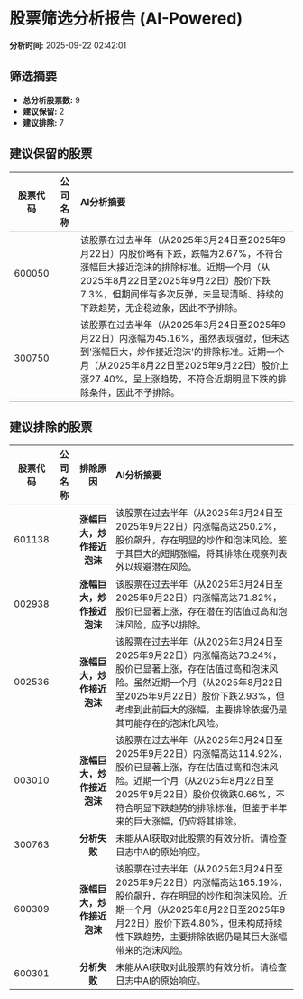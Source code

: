 # 股票筛选分析报告 (AI-Powered)

**分析时间:** 2025-09-22 02:42:01

## 筛选摘要

- **总分析股票数:** 9
- **建议保留:** 2
- **建议排除:** 7

## 建议保留的股票

| 股票代码 | 公司名称 | AI分析摘要 |
|:---:|:---:|:---|
| 600050 |  | 该股票在过去半年（从2025年3月24日至2025年9月22日）内股价略有下跌，跌幅为2.67%，不符合涨幅巨大接近泡沫的排除标准。近期一个月（从2025年8月22日至2025年9月22日）股价下跌7.3%，但期间伴有多次反弹，未呈现清晰、持续的下跌趋势，无企稳迹象，因此不予排除。 |
| 300750 |  | 该股票在过去半年（从2025年3月24日至2025年9月22日）内涨幅为45.16%，虽然表现强劲，但未达到'涨幅巨大，炒作接近泡沫'的排除标准。近期一个月（从2025年8月22日至2025年9月22日）股价上涨27.40%，呈上涨趋势，不符合近期明显下跌的排除条件，因此不予排除。 |

## 建议排除的股票

| 股票代码 | 公司名称 | 排除原因 | AI分析摘要 |
|:---:|:---:|:---:|:---|
| 601138 |  | **涨幅巨大，炒作接近泡沫** | 该股票在过去半年（从2025年3月24日至2025年9月22日）内涨幅高达250.2%，股价飙升，存在明显的炒作和泡沫风险。鉴于其巨大的短期涨幅，将其排除在观察列表外以规避潜在风险。 |
| 002938 |  | **涨幅巨大，炒作接近泡沫** | 该股票在过去半年（从2025年3月24日至2025年9月22日）内涨幅高达71.82%，股价已显著上涨，存在潜在的估值过高和泡沫风险，应予以排除。 |
| 002536 |  | **涨幅巨大，炒作接近泡沫** | 该股票在过去半年（从2025年3月24日至2025年9月22日）内涨幅高达73.24%，股价已显著上涨，存在估值过高和泡沫风险。虽然近期一个月（从2025年8月22日至2025年9月22日）股价下跌2.93%，但考虑到此前巨大的涨幅，主要排除依据仍是其可能存在的泡沫化风险。 |
| 003010 |  | **涨幅巨大，炒作接近泡沫** | 该股票在过去半年（从2025年3月24日至2025年9月22日）内涨幅高达114.92%，股价已显著上涨，存在估值过高和泡沫风险。近期一个月（从2025年8月22日至2025年9月22日）股价仅微跌0.66%，不符合明显下跌趋势的排除标准，但鉴于半年来的巨大涨幅，仍应将其排除。 |
| 300763 |  | **分析失败** | 未能从AI获取对此股票的有效分析。请检查日志中AI的原始响应。 |
| 600309 |  | **涨幅巨大，炒作接近泡沫** | 该股票在过去半年（从2025年3月24日至2025年9月22日）内涨幅高达165.19%，股价飙升，存在明显的炒作和泡沫风险。近期一个月（从2025年8月22日至2025年9月22日）股价下跌4.80%，但未构成持续性下跌趋势，主要排除依据仍是其巨大涨幅带来的泡沫风险。 |
| 600301 |  | **分析失败** | 未能从AI获取对此股票的有效分析。请检查日志中AI的原始响应。 |
